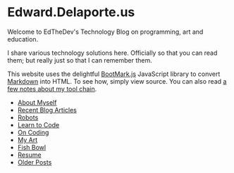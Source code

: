 # Edward.Delaporte.us

Welcome to EdTheDev's Technology Blog on programming, art and education.

I share various technology solutions here. Officially so that you can read them; but really just so that I can remember them.

This website uses the delightful [BootMark.js][1] JavaScript library to convert [Markdown](http://daringfireball.net/projects/markdown/) into HTML. To see how, simply view source. 
You can also read [a few notes about my tool chain](tech.html).

[1]: https://github.com/obedm503/bootmark

- [About Myself](/myself.html)
- [Recent Blog Articles](blog2020/index.html)
- [Robots](robots/index.html)
- [Learn to Code](learn2code/index.html)
- [On Coding](/coding.html) 
- [My Art](/gallery.html)
- [Fish Bowl](/fishbowl.html)
- [Resume](/resume.html)
- [Older Posts](/older.html)
